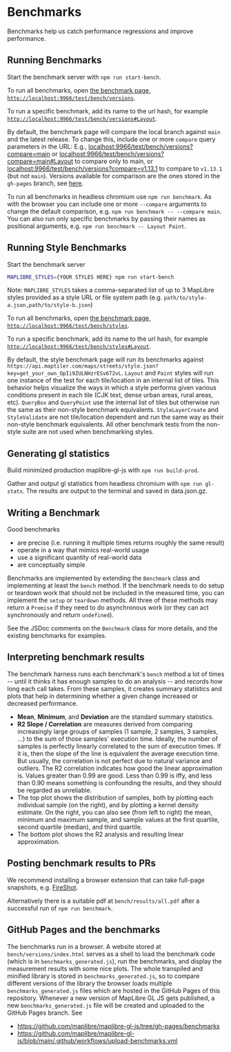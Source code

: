 # Benchmarks

Benchmarks help us catch performance regressions and improve performance.

## Running Benchmarks

Start the benchmark server with `npm run start-bench`.

To run all benchmarks, open [the benchmark page, `http://localhost:9966/test/bench/versions`](http://localhost:9966/test/bench/versions).

To run a specific benchmark, add its name to the url hash, for example [`http://localhost:9966/test/bench/versions#Layout`](http://localhost:9966/test/bench/versions#Layout).

By default, the benchmark page will compare the local branch against `main` and the latest release. To change this, include one or more `compare` query parameters in the URL: E.g., [localhost:9966/test/bench/versions?compare=main](http://localhost:9966/test/bench/versions?compare=main) or [localhost:9966/test/bench/versions?compare=main#Layout](http://localhost:9966/test/bench/versions?compare=main#Layout) to compare only to main, or [localhost:9966/test/bench/versions?compare=v1.13.1](http://localhost:9966/test/bench/versions?compare=v1.13.1) to compare to `v1.13.1` (but not `main`).  Versions available for comparison are the ones stored in the `gh-pages` branch, see [here](https://github.com/maplibre/maplibre-gl-js/tree/gh-pages/benchmarks).

To run all benchmarks in headless chromium use `npm run benchmark`. As with the browser you can include one or more `--compare` arguments to change the default comparison, e.g. `npm run benchmark -- --compare main`. You can also run only specific benchmarks by passing their names as positional arguments, e.g. `npm run benchmark -- Layout Paint`.

## Running Style Benchmarks

Start the benchmark server

```bash
MAPLIBRE_STYLES={YOUR STYLES HERE} npm run start-bench
```
Note: `MAPLIBRE_STYLES` takes a comma-separated list of up to 3 MapLibre styles provided as a style URL or file system path (e.g. `path/to/style-a.json,path/to/style-b.json`)

To run all benchmarks, open [the benchmark page, `http://localhost:9966/test/bench/styles`](http://localhost:9966/test/bench/styles).

To run a specific benchmark, add its name to the url hash, for example [`http://localhost:9966/test/bench/styles#Layout`](http://localhost:9966/test/bench/styles#Layout).

By default, the style benchmark page will run its benchmarks against `https://api.maptiler.com/maps/streets/style.json?key=get_your_own_OpIi9ZULNHzrESv6T2vL`. `Layout` and `Paint` styles will run one instance of the test for each tile/location in an internal list of tiles. This behavior helps visualize the ways in which a style performs given various conditions present in each tile (CJK text, dense urban areas, rural areas, etc). `QueryBox` and `QueryPoint` use the internal list of tiles but otherwise run the same as their non-style benchmark equivalents. `StyleLayerCreate` and `StyleValidate` are not tile/location dependent and run the same way as their non-style benchmark equivalents. All other benchmark tests from the non-style suite are not used when benchmarking styles.

## Generating gl statistics

Build minimized production maplibre-gl-js with `npm run build-prod`.

Gather and output gl statistics from headless chromium with `npm run gl-stats`. The results are output to the terminal and saved in data.json.gz.

## Writing a Benchmark

Good benchmarks

 - are precise (i.e. running it multiple times returns roughly the same result)
 - operate in a way that mimics real-world usage
 - use a significant quantity of real-world data
 - are conceptually simple

Benchmarks are implemented by extending the `Benchmark` class and implementing at least the `bench` method.
If the benchmark needs to do setup or teardown work that should not be included in the measured time, you
can implement the `setup` or `teardown` methods. All three of these methods may return a `Promise` if they
need to do asynchronous work (or they can act synchronously and return `undefined`).

See the JSDoc comments on the `Benchmark` class for more details, and the existing benchmarks for examples.

## Interpreting benchmark results

The benchmark harness runs each benchmark's `bench` method a lot of times -- until it thinks it has enough
samples to do an analysis -- and records how long each call takes. From these samples, it creates summary
statistics and plots that help in determining whether a given change increased or decreased performance.

* **Mean**, **Minimum**, and **Deviation** are the standard summary statistics.
* **R2 Slope / Correlation** are measures derived from comparing increasingly large groups of samples (1 sample,
2 samples, 3 samples, ...) to the sum of those samples' execution time. Ideally, the number of samples is
perfectly linearly correlated to the sum of execution times. If it is, then the slope of the line is equivalent
the average execution time. But usually, the correlation is not perfect due to natural variance and outliers.
The R2 correlation indicates how good the linear approximation is. Values greater than 0.99 are good. Less
than 0.99 is iffy, and less than 0.90 means something is confounding the results, and they should be
regarded as unreliable.
* The top plot shows the distribution of samples, both by plotting each individual sample (on the right),
and by plotting a kernel density estimate. On the right, you can also see (from left to right) the mean,
minimum and maximum sample, and sample values at the first quartile, second quartile (median), and third quartile.
* The bottom plot shows the R2 analysis and resulting linear approximation.

## Posting benchmark results to PRs

We recommend installing a browser extension that can take full-page snapshots, e.g.
[FireShot](https://chrome.google.com/webstore/detail/take-webpage-screenshots/mcbpblocgmgfnpjjppndjkmgjaogfceg).

Alternatively there is a suitable pdf at `bench/results/all.pdf` after a successful run of `npm run benchmark`.

## GitHub Pages and the benchmarks

The benchmarks run in a browser. A website stored at `bench/versions/index.html` serves as a shell to load the benchmark code (which is in `benchmarks_generated.js`), run the benchmarks, and display the measurement results with some nice plots. The whole transpiled and minified library is stored in `benchmarks_generated.js`, so to compare different versions of the library the browser loads multiple `benchmarks_generated.js` files which are hosted in the GitHub Pages of this repository. Whenever a new version of MapLibre GL JS gets published, a new `benchmarks_generated.js` file will be created and uploaded to the GitHub Pages branch. See

* https://github.com/maplibre/maplibre-gl-js/tree/gh-pages/benchmarks
* https://github.com/maplibre/maplibre-gl-js/blob/main/.github/workflows/upload-benchmarks.yml
